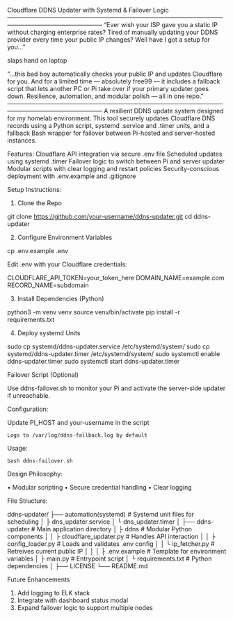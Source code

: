 Cloudflare DDNS Updater with Systemd & Failover Logic
────────────────────────────────────────────────────────────────────────
“Ever wish your ISP gave you a static IP without charging enterprise rates? Tired of manually updating your DDNS provider every time your public IP changes? Well have I got a setup for you…”

slaps hand on laptop

"...this bad boy automatically checks your public IP and updates Cloudflare for you. And for a limited time — absolutely free99 — it includes a fallback script that lets another PC or Pi take over if your primary updater goes down. Resilience, automation, and modular polish — all in one repo."
────────────────────────────────────────────────────────────────────────
A resilient DDNS update system designed for my homelab environment. This tool securely updates Cloudflare DNS records using a Python script, systemd .service and .timer units, and a fallback Bash wrapper for failover between Pi-hosted and server-hosted instances.

Features:
Cloudflare API integration via secure .env file
Scheduled updates using systemd .timer
Failover logic to switch between Pi and server updater
Modular scripts with clear logging and restart policies
Security-conscious deployment with .env.example and .gitignore

Setup Instructions:

1. Clone the Repo

git clone https://github.com/your-username/ddns-updater.git
cd ddns-updater

2. Configure Environment Variables

cp .env.example .env

Edit .env with your Cloudflare credentials:

CLOUDFLARE_API_TOKEN=your_token_here
DOMAIN_NAME=example.com
RECORD_NAME=subdomain

3. Install Dependencies (Python)

python3 -m venv venv
source venv/bin/activate
pip install -r requirements.txt

4. Deploy systemd Units

sudo cp systemd/ddns-updater.service /etc/systemd/system/
sudo cp systemd/ddns-updater.timer /etc/systemd/system/
sudo systemctl enable ddns-updater.timer
sudo systemctl start ddns-updater.timer

Failover Script (Optional)

Use ddns-failover.sh to monitor your Pi and activate the server-side updater if unreachable.

Configuration:

  Update PI_HOST and your-username in the script

    Logs to /var/log/ddns-fallback.log by default

  Usage:

    bash ddns-failover.sh

Design Philosophy:

• Modular scripting
• Secure credential handling
• Clear logging

File Structure:

ddns-updater/
├── automation(systemd)            # Systemd unit files for scheduling
│   ├ dns_updater.service
│   └ dns_updater.timer
│
├── ddns-updater                   # Main application directory
│   ├ ddns                         # Modular Python components
│   │  ├ cloudflare_updater.py        # Handles API interaction
│   │  ├ config_loader.py             # Loads and validates .env config
│   │  └ ip_fetcher.py                # Retreives current public IP
│   │
│   ├ .env.example                 # Template for environment variables
│   ├ main.py                      # Entrypoint script
│   └ requirements.txt             # Python dependencies
│
├── LICENSE
└── README.md

Future Enhancements

1. Add logging to ELK stack
2. Integrate with dashboard status modal
3. Expand failover logic to support multiple nodes